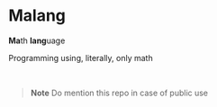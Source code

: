 # Malang
<b>Ma</b>th <b>lang</b>uage

Programming using, literally, only math

<br>

> **Note** 
> Do mention this repo in case of public use
